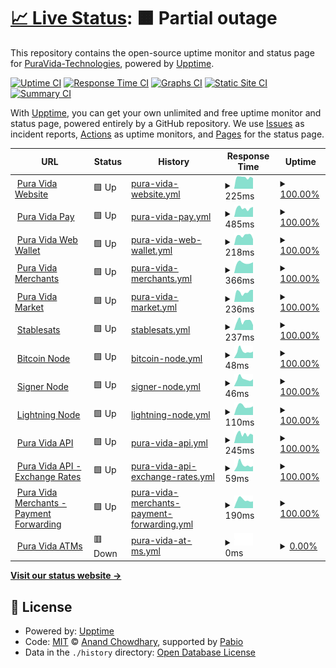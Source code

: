 # [📈 Live Status](https://PuraVida-Technologies.github.io/pura-vida-status): <!--live status--> **🟧 Partial outage**

This repository contains the open-source uptime monitor and status page for [PuraVida-Technologies](https://PuraVida-Technologies.github.io/pura-vida-status), powered by [Upptime](https://github.com/upptime/upptime).

[![Uptime CI](https://github.com/PuraVida-Technologies/pura-vida-status/workflows/Uptime%20CI/badge.svg)](https://github.com/PuraVida-Technologies/pura-vida-status/actions?query=workflow%3A%22Uptime+CI%22)
[![Response Time CI](https://github.com/PuraVida-Technologies/pura-vida-status/workflows/Response%20Time%20CI/badge.svg)](https://github.com/PuraVida-Technologies/pura-vida-status/actions?query=workflow%3A%22Response+Time+CI%22)
[![Graphs CI](https://github.com/PuraVida-Technologies/pura-vida-status/workflows/Graphs%20CI/badge.svg)](https://github.com/PuraVida-Technologies/pura-vida-status/actions?query=workflow%3A%22Graphs+CI%22)
[![Static Site CI](https://github.com/PuraVida-Technologies/pura-vida-status/workflows/Static%20Site%20CI/badge.svg)](https://github.com/PuraVida-Technologies/pura-vida-status/actions?query=workflow%3A%22Static+Site+CI%22)
[![Summary CI](https://github.com/PuraVida-Technologies/pura-vida-status/workflows/Summary%20CI/badge.svg)](https://github.com/PuraVida-Technologies/pura-vida-status/actions?query=workflow%3A%22Summary+CI%22)

With [Upptime](https://upptime.js.org), you can get your own unlimited and free uptime monitor and status page, powered entirely by a GitHub repository. We use [Issues](https://github.com/PuraVida-Technologies/pura-vida-status/issues) as incident reports, [Actions](https://github.com/PuraVida-Technologies/pura-vida-status/actions) as uptime monitors, and [Pages](https://PuraVida-Technologies.github.io/pura-vida-status) for the status page.

<!--start: status pages-->
<!-- This summary is generated by Upptime (https://github.com/upptime/upptime) -->
<!-- Do not edit this manually, your changes will be overwritten -->
<!-- prettier-ignore -->
| URL | Status | History | Response Time | Uptime |
| --- | ------ | ------- | ------------- | ------ |
| <img alt="" src="https://icons.duckduckgo.com/ip3/puravidabitcoin.io.ico" height="13"> [Pura Vida Website](https://puravidabitcoin.io/) | 🟩 Up | [pura-vida-website.yml](https://github.com/PuraVida-Technologies/pura-vida-status/commits/HEAD/history/pura-vida-website.yml) | <details><summary><img alt="Response time graph" src="./graphs/pura-vida-website/response-time-week.png" height="20"> 225ms</summary><br><a href="https://status.puravidabitcoin.io/history/pura-vida-website"><img alt="Response time 395" src="https://img.shields.io/endpoint?url=https%3A%2F%2Fraw.githubusercontent.com%2FPuraVida-Technologies%2Fpura-vida-status%2FHEAD%2Fapi%2Fpura-vida-website%2Fresponse-time.json"></a><br><a href="https://status.puravidabitcoin.io/history/pura-vida-website"><img alt="24-hour response time 207" src="https://img.shields.io/endpoint?url=https%3A%2F%2Fraw.githubusercontent.com%2FPuraVida-Technologies%2Fpura-vida-status%2FHEAD%2Fapi%2Fpura-vida-website%2Fresponse-time-day.json"></a><br><a href="https://status.puravidabitcoin.io/history/pura-vida-website"><img alt="7-day response time 225" src="https://img.shields.io/endpoint?url=https%3A%2F%2Fraw.githubusercontent.com%2FPuraVida-Technologies%2Fpura-vida-status%2FHEAD%2Fapi%2Fpura-vida-website%2Fresponse-time-week.json"></a><br><a href="https://status.puravidabitcoin.io/history/pura-vida-website"><img alt="30-day response time 203" src="https://img.shields.io/endpoint?url=https%3A%2F%2Fraw.githubusercontent.com%2FPuraVida-Technologies%2Fpura-vida-status%2FHEAD%2Fapi%2Fpura-vida-website%2Fresponse-time-month.json"></a><br><a href="https://status.puravidabitcoin.io/history/pura-vida-website"><img alt="1-year response time 395" src="https://img.shields.io/endpoint?url=https%3A%2F%2Fraw.githubusercontent.com%2FPuraVida-Technologies%2Fpura-vida-status%2FHEAD%2Fapi%2Fpura-vida-website%2Fresponse-time-year.json"></a></details> | <details><summary><a href="https://status.puravidabitcoin.io/history/pura-vida-website">100.00%</a></summary><a href="https://status.puravidabitcoin.io/history/pura-vida-website"><img alt="All-time uptime 100.00%" src="https://img.shields.io/endpoint?url=https%3A%2F%2Fraw.githubusercontent.com%2FPuraVida-Technologies%2Fpura-vida-status%2FHEAD%2Fapi%2Fpura-vida-website%2Fuptime.json"></a><br><a href="https://status.puravidabitcoin.io/history/pura-vida-website"><img alt="24-hour uptime 100.00%" src="https://img.shields.io/endpoint?url=https%3A%2F%2Fraw.githubusercontent.com%2FPuraVida-Technologies%2Fpura-vida-status%2FHEAD%2Fapi%2Fpura-vida-website%2Fuptime-day.json"></a><br><a href="https://status.puravidabitcoin.io/history/pura-vida-website"><img alt="7-day uptime 100.00%" src="https://img.shields.io/endpoint?url=https%3A%2F%2Fraw.githubusercontent.com%2FPuraVida-Technologies%2Fpura-vida-status%2FHEAD%2Fapi%2Fpura-vida-website%2Fuptime-week.json"></a><br><a href="https://status.puravidabitcoin.io/history/pura-vida-website"><img alt="30-day uptime 100.00%" src="https://img.shields.io/endpoint?url=https%3A%2F%2Fraw.githubusercontent.com%2FPuraVida-Technologies%2Fpura-vida-status%2FHEAD%2Fapi%2Fpura-vida-website%2Fuptime-month.json"></a><br><a href="https://status.puravidabitcoin.io/history/pura-vida-website"><img alt="1-year uptime 100.00%" src="https://img.shields.io/endpoint?url=https%3A%2F%2Fraw.githubusercontent.com%2FPuraVida-Technologies%2Fpura-vida-status%2FHEAD%2Fapi%2Fpura-vida-website%2Fuptime-year.json"></a></details>
| <img alt="" src="https://icons.duckduckgo.com/ip3/pay.puravidabitcoin.io.ico" height="13"> [Pura Vida Pay](https://pay.puravidabitcoin.io/) | 🟩 Up | [pura-vida-pay.yml](https://github.com/PuraVida-Technologies/pura-vida-status/commits/HEAD/history/pura-vida-pay.yml) | <details><summary><img alt="Response time graph" src="./graphs/pura-vida-pay/response-time-week.png" height="20"> 485ms</summary><br><a href="https://status.puravidabitcoin.io/history/pura-vida-pay"><img alt="Response time 354" src="https://img.shields.io/endpoint?url=https%3A%2F%2Fraw.githubusercontent.com%2FPuraVida-Technologies%2Fpura-vida-status%2FHEAD%2Fapi%2Fpura-vida-pay%2Fresponse-time.json"></a><br><a href="https://status.puravidabitcoin.io/history/pura-vida-pay"><img alt="24-hour response time 552" src="https://img.shields.io/endpoint?url=https%3A%2F%2Fraw.githubusercontent.com%2FPuraVida-Technologies%2Fpura-vida-status%2FHEAD%2Fapi%2Fpura-vida-pay%2Fresponse-time-day.json"></a><br><a href="https://status.puravidabitcoin.io/history/pura-vida-pay"><img alt="7-day response time 485" src="https://img.shields.io/endpoint?url=https%3A%2F%2Fraw.githubusercontent.com%2FPuraVida-Technologies%2Fpura-vida-status%2FHEAD%2Fapi%2Fpura-vida-pay%2Fresponse-time-week.json"></a><br><a href="https://status.puravidabitcoin.io/history/pura-vida-pay"><img alt="30-day response time 549" src="https://img.shields.io/endpoint?url=https%3A%2F%2Fraw.githubusercontent.com%2FPuraVida-Technologies%2Fpura-vida-status%2FHEAD%2Fapi%2Fpura-vida-pay%2Fresponse-time-month.json"></a><br><a href="https://status.puravidabitcoin.io/history/pura-vida-pay"><img alt="1-year response time 354" src="https://img.shields.io/endpoint?url=https%3A%2F%2Fraw.githubusercontent.com%2FPuraVida-Technologies%2Fpura-vida-status%2FHEAD%2Fapi%2Fpura-vida-pay%2Fresponse-time-year.json"></a></details> | <details><summary><a href="https://status.puravidabitcoin.io/history/pura-vida-pay">100.00%</a></summary><a href="https://status.puravidabitcoin.io/history/pura-vida-pay"><img alt="All-time uptime 100.00%" src="https://img.shields.io/endpoint?url=https%3A%2F%2Fraw.githubusercontent.com%2FPuraVida-Technologies%2Fpura-vida-status%2FHEAD%2Fapi%2Fpura-vida-pay%2Fuptime.json"></a><br><a href="https://status.puravidabitcoin.io/history/pura-vida-pay"><img alt="24-hour uptime 100.00%" src="https://img.shields.io/endpoint?url=https%3A%2F%2Fraw.githubusercontent.com%2FPuraVida-Technologies%2Fpura-vida-status%2FHEAD%2Fapi%2Fpura-vida-pay%2Fuptime-day.json"></a><br><a href="https://status.puravidabitcoin.io/history/pura-vida-pay"><img alt="7-day uptime 100.00%" src="https://img.shields.io/endpoint?url=https%3A%2F%2Fraw.githubusercontent.com%2FPuraVida-Technologies%2Fpura-vida-status%2FHEAD%2Fapi%2Fpura-vida-pay%2Fuptime-week.json"></a><br><a href="https://status.puravidabitcoin.io/history/pura-vida-pay"><img alt="30-day uptime 100.00%" src="https://img.shields.io/endpoint?url=https%3A%2F%2Fraw.githubusercontent.com%2FPuraVida-Technologies%2Fpura-vida-status%2FHEAD%2Fapi%2Fpura-vida-pay%2Fuptime-month.json"></a><br><a href="https://status.puravidabitcoin.io/history/pura-vida-pay"><img alt="1-year uptime 100.00%" src="https://img.shields.io/endpoint?url=https%3A%2F%2Fraw.githubusercontent.com%2FPuraVida-Technologies%2Fpura-vida-status%2FHEAD%2Fapi%2Fpura-vida-pay%2Fuptime-year.json"></a></details>
| <img alt="" src="https://icons.duckduckgo.com/ip3/wallet.puravidabitcoin.io.ico" height="13"> [Pura Vida Web Wallet](https://wallet.puravidabitcoin.io/) | 🟩 Up | [pura-vida-web-wallet.yml](https://github.com/PuraVida-Technologies/pura-vida-status/commits/HEAD/history/pura-vida-web-wallet.yml) | <details><summary><img alt="Response time graph" src="./graphs/pura-vida-web-wallet/response-time-week.png" height="20"> 218ms</summary><br><a href="https://status.puravidabitcoin.io/history/pura-vida-web-wallet"><img alt="Response time 282" src="https://img.shields.io/endpoint?url=https%3A%2F%2Fraw.githubusercontent.com%2FPuraVida-Technologies%2Fpura-vida-status%2FHEAD%2Fapi%2Fpura-vida-web-wallet%2Fresponse-time.json"></a><br><a href="https://status.puravidabitcoin.io/history/pura-vida-web-wallet"><img alt="24-hour response time 137" src="https://img.shields.io/endpoint?url=https%3A%2F%2Fraw.githubusercontent.com%2FPuraVida-Technologies%2Fpura-vida-status%2FHEAD%2Fapi%2Fpura-vida-web-wallet%2Fresponse-time-day.json"></a><br><a href="https://status.puravidabitcoin.io/history/pura-vida-web-wallet"><img alt="7-day response time 218" src="https://img.shields.io/endpoint?url=https%3A%2F%2Fraw.githubusercontent.com%2FPuraVida-Technologies%2Fpura-vida-status%2FHEAD%2Fapi%2Fpura-vida-web-wallet%2Fresponse-time-week.json"></a><br><a href="https://status.puravidabitcoin.io/history/pura-vida-web-wallet"><img alt="30-day response time 281" src="https://img.shields.io/endpoint?url=https%3A%2F%2Fraw.githubusercontent.com%2FPuraVida-Technologies%2Fpura-vida-status%2FHEAD%2Fapi%2Fpura-vida-web-wallet%2Fresponse-time-month.json"></a><br><a href="https://status.puravidabitcoin.io/history/pura-vida-web-wallet"><img alt="1-year response time 282" src="https://img.shields.io/endpoint?url=https%3A%2F%2Fraw.githubusercontent.com%2FPuraVida-Technologies%2Fpura-vida-status%2FHEAD%2Fapi%2Fpura-vida-web-wallet%2Fresponse-time-year.json"></a></details> | <details><summary><a href="https://status.puravidabitcoin.io/history/pura-vida-web-wallet">100.00%</a></summary><a href="https://status.puravidabitcoin.io/history/pura-vida-web-wallet"><img alt="All-time uptime 100.00%" src="https://img.shields.io/endpoint?url=https%3A%2F%2Fraw.githubusercontent.com%2FPuraVida-Technologies%2Fpura-vida-status%2FHEAD%2Fapi%2Fpura-vida-web-wallet%2Fuptime.json"></a><br><a href="https://status.puravidabitcoin.io/history/pura-vida-web-wallet"><img alt="24-hour uptime 100.00%" src="https://img.shields.io/endpoint?url=https%3A%2F%2Fraw.githubusercontent.com%2FPuraVida-Technologies%2Fpura-vida-status%2FHEAD%2Fapi%2Fpura-vida-web-wallet%2Fuptime-day.json"></a><br><a href="https://status.puravidabitcoin.io/history/pura-vida-web-wallet"><img alt="7-day uptime 100.00%" src="https://img.shields.io/endpoint?url=https%3A%2F%2Fraw.githubusercontent.com%2FPuraVida-Technologies%2Fpura-vida-status%2FHEAD%2Fapi%2Fpura-vida-web-wallet%2Fuptime-week.json"></a><br><a href="https://status.puravidabitcoin.io/history/pura-vida-web-wallet"><img alt="30-day uptime 100.00%" src="https://img.shields.io/endpoint?url=https%3A%2F%2Fraw.githubusercontent.com%2FPuraVida-Technologies%2Fpura-vida-status%2FHEAD%2Fapi%2Fpura-vida-web-wallet%2Fuptime-month.json"></a><br><a href="https://status.puravidabitcoin.io/history/pura-vida-web-wallet"><img alt="1-year uptime 100.00%" src="https://img.shields.io/endpoint?url=https%3A%2F%2Fraw.githubusercontent.com%2FPuraVida-Technologies%2Fpura-vida-status%2FHEAD%2Fapi%2Fpura-vida-web-wallet%2Fuptime-year.json"></a></details>
| <img alt="" src="https://icons.duckduckgo.com/ip3/merchants.puravidabitcoin.io.ico" height="13"> [Pura Vida Merchants](https://merchants.puravidabitcoin.io/) | 🟩 Up | [pura-vida-merchants.yml](https://github.com/PuraVida-Technologies/pura-vida-status/commits/HEAD/history/pura-vida-merchants.yml) | <details><summary><img alt="Response time graph" src="./graphs/pura-vida-merchants/response-time-week.png" height="20"> 366ms</summary><br><a href="https://status.puravidabitcoin.io/history/pura-vida-merchants"><img alt="Response time 371" src="https://img.shields.io/endpoint?url=https%3A%2F%2Fraw.githubusercontent.com%2FPuraVida-Technologies%2Fpura-vida-status%2FHEAD%2Fapi%2Fpura-vida-merchants%2Fresponse-time.json"></a><br><a href="https://status.puravidabitcoin.io/history/pura-vida-merchants"><img alt="24-hour response time 384" src="https://img.shields.io/endpoint?url=https%3A%2F%2Fraw.githubusercontent.com%2FPuraVida-Technologies%2Fpura-vida-status%2FHEAD%2Fapi%2Fpura-vida-merchants%2Fresponse-time-day.json"></a><br><a href="https://status.puravidabitcoin.io/history/pura-vida-merchants"><img alt="7-day response time 366" src="https://img.shields.io/endpoint?url=https%3A%2F%2Fraw.githubusercontent.com%2FPuraVida-Technologies%2Fpura-vida-status%2FHEAD%2Fapi%2Fpura-vida-merchants%2Fresponse-time-week.json"></a><br><a href="https://status.puravidabitcoin.io/history/pura-vida-merchants"><img alt="30-day response time 413" src="https://img.shields.io/endpoint?url=https%3A%2F%2Fraw.githubusercontent.com%2FPuraVida-Technologies%2Fpura-vida-status%2FHEAD%2Fapi%2Fpura-vida-merchants%2Fresponse-time-month.json"></a><br><a href="https://status.puravidabitcoin.io/history/pura-vida-merchants"><img alt="1-year response time 371" src="https://img.shields.io/endpoint?url=https%3A%2F%2Fraw.githubusercontent.com%2FPuraVida-Technologies%2Fpura-vida-status%2FHEAD%2Fapi%2Fpura-vida-merchants%2Fresponse-time-year.json"></a></details> | <details><summary><a href="https://status.puravidabitcoin.io/history/pura-vida-merchants">100.00%</a></summary><a href="https://status.puravidabitcoin.io/history/pura-vida-merchants"><img alt="All-time uptime 97.48%" src="https://img.shields.io/endpoint?url=https%3A%2F%2Fraw.githubusercontent.com%2FPuraVida-Technologies%2Fpura-vida-status%2FHEAD%2Fapi%2Fpura-vida-merchants%2Fuptime.json"></a><br><a href="https://status.puravidabitcoin.io/history/pura-vida-merchants"><img alt="24-hour uptime 100.00%" src="https://img.shields.io/endpoint?url=https%3A%2F%2Fraw.githubusercontent.com%2FPuraVida-Technologies%2Fpura-vida-status%2FHEAD%2Fapi%2Fpura-vida-merchants%2Fuptime-day.json"></a><br><a href="https://status.puravidabitcoin.io/history/pura-vida-merchants"><img alt="7-day uptime 100.00%" src="https://img.shields.io/endpoint?url=https%3A%2F%2Fraw.githubusercontent.com%2FPuraVida-Technologies%2Fpura-vida-status%2FHEAD%2Fapi%2Fpura-vida-merchants%2Fuptime-week.json"></a><br><a href="https://status.puravidabitcoin.io/history/pura-vida-merchants"><img alt="30-day uptime 100.00%" src="https://img.shields.io/endpoint?url=https%3A%2F%2Fraw.githubusercontent.com%2FPuraVida-Technologies%2Fpura-vida-status%2FHEAD%2Fapi%2Fpura-vida-merchants%2Fuptime-month.json"></a><br><a href="https://status.puravidabitcoin.io/history/pura-vida-merchants"><img alt="1-year uptime 97.48%" src="https://img.shields.io/endpoint?url=https%3A%2F%2Fraw.githubusercontent.com%2FPuraVida-Technologies%2Fpura-vida-status%2FHEAD%2Fapi%2Fpura-vida-merchants%2Fuptime-year.json"></a></details>
| <img alt="" src="https://icons.duckduckgo.com/ip3/market.puravidabitcoin.io.ico" height="13"> [Pura Vida Market](https://market.puravidabitcoin.io/) | 🟩 Up | [pura-vida-market.yml](https://github.com/PuraVida-Technologies/pura-vida-status/commits/HEAD/history/pura-vida-market.yml) | <details><summary><img alt="Response time graph" src="./graphs/pura-vida-market/response-time-week.png" height="20"> 236ms</summary><br><a href="https://status.puravidabitcoin.io/history/pura-vida-market"><img alt="Response time 258" src="https://img.shields.io/endpoint?url=https%3A%2F%2Fraw.githubusercontent.com%2FPuraVida-Technologies%2Fpura-vida-status%2FHEAD%2Fapi%2Fpura-vida-market%2Fresponse-time.json"></a><br><a href="https://status.puravidabitcoin.io/history/pura-vida-market"><img alt="24-hour response time 287" src="https://img.shields.io/endpoint?url=https%3A%2F%2Fraw.githubusercontent.com%2FPuraVida-Technologies%2Fpura-vida-status%2FHEAD%2Fapi%2Fpura-vida-market%2Fresponse-time-day.json"></a><br><a href="https://status.puravidabitcoin.io/history/pura-vida-market"><img alt="7-day response time 236" src="https://img.shields.io/endpoint?url=https%3A%2F%2Fraw.githubusercontent.com%2FPuraVida-Technologies%2Fpura-vida-status%2FHEAD%2Fapi%2Fpura-vida-market%2Fresponse-time-week.json"></a><br><a href="https://status.puravidabitcoin.io/history/pura-vida-market"><img alt="30-day response time 247" src="https://img.shields.io/endpoint?url=https%3A%2F%2Fraw.githubusercontent.com%2FPuraVida-Technologies%2Fpura-vida-status%2FHEAD%2Fapi%2Fpura-vida-market%2Fresponse-time-month.json"></a><br><a href="https://status.puravidabitcoin.io/history/pura-vida-market"><img alt="1-year response time 258" src="https://img.shields.io/endpoint?url=https%3A%2F%2Fraw.githubusercontent.com%2FPuraVida-Technologies%2Fpura-vida-status%2FHEAD%2Fapi%2Fpura-vida-market%2Fresponse-time-year.json"></a></details> | <details><summary><a href="https://status.puravidabitcoin.io/history/pura-vida-market">100.00%</a></summary><a href="https://status.puravidabitcoin.io/history/pura-vida-market"><img alt="All-time uptime 100.00%" src="https://img.shields.io/endpoint?url=https%3A%2F%2Fraw.githubusercontent.com%2FPuraVida-Technologies%2Fpura-vida-status%2FHEAD%2Fapi%2Fpura-vida-market%2Fuptime.json"></a><br><a href="https://status.puravidabitcoin.io/history/pura-vida-market"><img alt="24-hour uptime 100.00%" src="https://img.shields.io/endpoint?url=https%3A%2F%2Fraw.githubusercontent.com%2FPuraVida-Technologies%2Fpura-vida-status%2FHEAD%2Fapi%2Fpura-vida-market%2Fuptime-day.json"></a><br><a href="https://status.puravidabitcoin.io/history/pura-vida-market"><img alt="7-day uptime 100.00%" src="https://img.shields.io/endpoint?url=https%3A%2F%2Fraw.githubusercontent.com%2FPuraVida-Technologies%2Fpura-vida-status%2FHEAD%2Fapi%2Fpura-vida-market%2Fuptime-week.json"></a><br><a href="https://status.puravidabitcoin.io/history/pura-vida-market"><img alt="30-day uptime 100.00%" src="https://img.shields.io/endpoint?url=https%3A%2F%2Fraw.githubusercontent.com%2FPuraVida-Technologies%2Fpura-vida-status%2FHEAD%2Fapi%2Fpura-vida-market%2Fuptime-month.json"></a><br><a href="https://status.puravidabitcoin.io/history/pura-vida-market"><img alt="1-year uptime 100.00%" src="https://img.shields.io/endpoint?url=https%3A%2F%2Fraw.githubusercontent.com%2FPuraVida-Technologies%2Fpura-vida-status%2FHEAD%2Fapi%2Fpura-vida-market%2Fuptime-year.json"></a></details>
| <img alt="" src="https://icons.duckduckgo.com/ip3/aegis.puravidabitcoin.io.ico" height="13"> [Stablesats](https://aegis.puravidabitcoin.io/health/stablesats) | 🟩 Up | [stablesats.yml](https://github.com/PuraVida-Technologies/pura-vida-status/commits/HEAD/history/stablesats.yml) | <details><summary><img alt="Response time graph" src="./graphs/stablesats/response-time-week.png" height="20"> 237ms</summary><br><a href="https://status.puravidabitcoin.io/history/stablesats"><img alt="Response time 247" src="https://img.shields.io/endpoint?url=https%3A%2F%2Fraw.githubusercontent.com%2FPuraVida-Technologies%2Fpura-vida-status%2FHEAD%2Fapi%2Fstablesats%2Fresponse-time.json"></a><br><a href="https://status.puravidabitcoin.io/history/stablesats"><img alt="24-hour response time 134" src="https://img.shields.io/endpoint?url=https%3A%2F%2Fraw.githubusercontent.com%2FPuraVida-Technologies%2Fpura-vida-status%2FHEAD%2Fapi%2Fstablesats%2Fresponse-time-day.json"></a><br><a href="https://status.puravidabitcoin.io/history/stablesats"><img alt="7-day response time 237" src="https://img.shields.io/endpoint?url=https%3A%2F%2Fraw.githubusercontent.com%2FPuraVida-Technologies%2Fpura-vida-status%2FHEAD%2Fapi%2Fstablesats%2Fresponse-time-week.json"></a><br><a href="https://status.puravidabitcoin.io/history/stablesats"><img alt="30-day response time 253" src="https://img.shields.io/endpoint?url=https%3A%2F%2Fraw.githubusercontent.com%2FPuraVida-Technologies%2Fpura-vida-status%2FHEAD%2Fapi%2Fstablesats%2Fresponse-time-month.json"></a><br><a href="https://status.puravidabitcoin.io/history/stablesats"><img alt="1-year response time 247" src="https://img.shields.io/endpoint?url=https%3A%2F%2Fraw.githubusercontent.com%2FPuraVida-Technologies%2Fpura-vida-status%2FHEAD%2Fapi%2Fstablesats%2Fresponse-time-year.json"></a></details> | <details><summary><a href="https://status.puravidabitcoin.io/history/stablesats">100.00%</a></summary><a href="https://status.puravidabitcoin.io/history/stablesats"><img alt="All-time uptime 98.54%" src="https://img.shields.io/endpoint?url=https%3A%2F%2Fraw.githubusercontent.com%2FPuraVida-Technologies%2Fpura-vida-status%2FHEAD%2Fapi%2Fstablesats%2Fuptime.json"></a><br><a href="https://status.puravidabitcoin.io/history/stablesats"><img alt="24-hour uptime 100.00%" src="https://img.shields.io/endpoint?url=https%3A%2F%2Fraw.githubusercontent.com%2FPuraVida-Technologies%2Fpura-vida-status%2FHEAD%2Fapi%2Fstablesats%2Fuptime-day.json"></a><br><a href="https://status.puravidabitcoin.io/history/stablesats"><img alt="7-day uptime 100.00%" src="https://img.shields.io/endpoint?url=https%3A%2F%2Fraw.githubusercontent.com%2FPuraVida-Technologies%2Fpura-vida-status%2FHEAD%2Fapi%2Fstablesats%2Fuptime-week.json"></a><br><a href="https://status.puravidabitcoin.io/history/stablesats"><img alt="30-day uptime 100.00%" src="https://img.shields.io/endpoint?url=https%3A%2F%2Fraw.githubusercontent.com%2FPuraVida-Technologies%2Fpura-vida-status%2FHEAD%2Fapi%2Fstablesats%2Fuptime-month.json"></a><br><a href="https://status.puravidabitcoin.io/history/stablesats"><img alt="1-year uptime 98.54%" src="https://img.shields.io/endpoint?url=https%3A%2F%2Fraw.githubusercontent.com%2FPuraVida-Technologies%2Fpura-vida-status%2FHEAD%2Fapi%2Fstablesats%2Fuptime-year.json"></a></details>
| <img alt="" src="https://icons.duckduckgo.com/ip3/aegis.puravidabitcoin.io.ico" height="13"> [Bitcoin Node](https://aegis.puravidabitcoin.io/health/bitcoind) | 🟩 Up | [bitcoin-node.yml](https://github.com/PuraVida-Technologies/pura-vida-status/commits/HEAD/history/bitcoin-node.yml) | <details><summary><img alt="Response time graph" src="./graphs/bitcoin-node/response-time-week.png" height="20"> 48ms</summary><br><a href="https://status.puravidabitcoin.io/history/bitcoin-node"><img alt="Response time 197" src="https://img.shields.io/endpoint?url=https%3A%2F%2Fraw.githubusercontent.com%2FPuraVida-Technologies%2Fpura-vida-status%2FHEAD%2Fapi%2Fbitcoin-node%2Fresponse-time.json"></a><br><a href="https://status.puravidabitcoin.io/history/bitcoin-node"><img alt="24-hour response time 46" src="https://img.shields.io/endpoint?url=https%3A%2F%2Fraw.githubusercontent.com%2FPuraVida-Technologies%2Fpura-vida-status%2FHEAD%2Fapi%2Fbitcoin-node%2Fresponse-time-day.json"></a><br><a href="https://status.puravidabitcoin.io/history/bitcoin-node"><img alt="7-day response time 48" src="https://img.shields.io/endpoint?url=https%3A%2F%2Fraw.githubusercontent.com%2FPuraVida-Technologies%2Fpura-vida-status%2FHEAD%2Fapi%2Fbitcoin-node%2Fresponse-time-week.json"></a><br><a href="https://status.puravidabitcoin.io/history/bitcoin-node"><img alt="30-day response time 63" src="https://img.shields.io/endpoint?url=https%3A%2F%2Fraw.githubusercontent.com%2FPuraVida-Technologies%2Fpura-vida-status%2FHEAD%2Fapi%2Fbitcoin-node%2Fresponse-time-month.json"></a><br><a href="https://status.puravidabitcoin.io/history/bitcoin-node"><img alt="1-year response time 197" src="https://img.shields.io/endpoint?url=https%3A%2F%2Fraw.githubusercontent.com%2FPuraVida-Technologies%2Fpura-vida-status%2FHEAD%2Fapi%2Fbitcoin-node%2Fresponse-time-year.json"></a></details> | <details><summary><a href="https://status.puravidabitcoin.io/history/bitcoin-node">100.00%</a></summary><a href="https://status.puravidabitcoin.io/history/bitcoin-node"><img alt="All-time uptime 98.38%" src="https://img.shields.io/endpoint?url=https%3A%2F%2Fraw.githubusercontent.com%2FPuraVida-Technologies%2Fpura-vida-status%2FHEAD%2Fapi%2Fbitcoin-node%2Fuptime.json"></a><br><a href="https://status.puravidabitcoin.io/history/bitcoin-node"><img alt="24-hour uptime 100.00%" src="https://img.shields.io/endpoint?url=https%3A%2F%2Fraw.githubusercontent.com%2FPuraVida-Technologies%2Fpura-vida-status%2FHEAD%2Fapi%2Fbitcoin-node%2Fuptime-day.json"></a><br><a href="https://status.puravidabitcoin.io/history/bitcoin-node"><img alt="7-day uptime 100.00%" src="https://img.shields.io/endpoint?url=https%3A%2F%2Fraw.githubusercontent.com%2FPuraVida-Technologies%2Fpura-vida-status%2FHEAD%2Fapi%2Fbitcoin-node%2Fuptime-week.json"></a><br><a href="https://status.puravidabitcoin.io/history/bitcoin-node"><img alt="30-day uptime 100.00%" src="https://img.shields.io/endpoint?url=https%3A%2F%2Fraw.githubusercontent.com%2FPuraVida-Technologies%2Fpura-vida-status%2FHEAD%2Fapi%2Fbitcoin-node%2Fuptime-month.json"></a><br><a href="https://status.puravidabitcoin.io/history/bitcoin-node"><img alt="1-year uptime 98.38%" src="https://img.shields.io/endpoint?url=https%3A%2F%2Fraw.githubusercontent.com%2FPuraVida-Technologies%2Fpura-vida-status%2FHEAD%2Fapi%2Fbitcoin-node%2Fuptime-year.json"></a></details>
| <img alt="" src="https://icons.duckduckgo.com/ip3/aegis.puravidabitcoin.io.ico" height="13"> [Signer Node](https://aegis.puravidabitcoin.io/health/bitcoind-signer) | 🟩 Up | [signer-node.yml](https://github.com/PuraVida-Technologies/pura-vida-status/commits/HEAD/history/signer-node.yml) | <details><summary><img alt="Response time graph" src="./graphs/signer-node/response-time-week.png" height="20"> 46ms</summary><br><a href="https://status.puravidabitcoin.io/history/signer-node"><img alt="Response time 101" src="https://img.shields.io/endpoint?url=https%3A%2F%2Fraw.githubusercontent.com%2FPuraVida-Technologies%2Fpura-vida-status%2FHEAD%2Fapi%2Fsigner-node%2Fresponse-time.json"></a><br><a href="https://status.puravidabitcoin.io/history/signer-node"><img alt="24-hour response time 44" src="https://img.shields.io/endpoint?url=https%3A%2F%2Fraw.githubusercontent.com%2FPuraVida-Technologies%2Fpura-vida-status%2FHEAD%2Fapi%2Fsigner-node%2Fresponse-time-day.json"></a><br><a href="https://status.puravidabitcoin.io/history/signer-node"><img alt="7-day response time 46" src="https://img.shields.io/endpoint?url=https%3A%2F%2Fraw.githubusercontent.com%2FPuraVida-Technologies%2Fpura-vida-status%2FHEAD%2Fapi%2Fsigner-node%2Fresponse-time-week.json"></a><br><a href="https://status.puravidabitcoin.io/history/signer-node"><img alt="30-day response time 169" src="https://img.shields.io/endpoint?url=https%3A%2F%2Fraw.githubusercontent.com%2FPuraVida-Technologies%2Fpura-vida-status%2FHEAD%2Fapi%2Fsigner-node%2Fresponse-time-month.json"></a><br><a href="https://status.puravidabitcoin.io/history/signer-node"><img alt="1-year response time 101" src="https://img.shields.io/endpoint?url=https%3A%2F%2Fraw.githubusercontent.com%2FPuraVida-Technologies%2Fpura-vida-status%2FHEAD%2Fapi%2Fsigner-node%2Fresponse-time-year.json"></a></details> | <details><summary><a href="https://status.puravidabitcoin.io/history/signer-node">100.00%</a></summary><a href="https://status.puravidabitcoin.io/history/signer-node"><img alt="All-time uptime 98.43%" src="https://img.shields.io/endpoint?url=https%3A%2F%2Fraw.githubusercontent.com%2FPuraVida-Technologies%2Fpura-vida-status%2FHEAD%2Fapi%2Fsigner-node%2Fuptime.json"></a><br><a href="https://status.puravidabitcoin.io/history/signer-node"><img alt="24-hour uptime 100.00%" src="https://img.shields.io/endpoint?url=https%3A%2F%2Fraw.githubusercontent.com%2FPuraVida-Technologies%2Fpura-vida-status%2FHEAD%2Fapi%2Fsigner-node%2Fuptime-day.json"></a><br><a href="https://status.puravidabitcoin.io/history/signer-node"><img alt="7-day uptime 100.00%" src="https://img.shields.io/endpoint?url=https%3A%2F%2Fraw.githubusercontent.com%2FPuraVida-Technologies%2Fpura-vida-status%2FHEAD%2Fapi%2Fsigner-node%2Fuptime-week.json"></a><br><a href="https://status.puravidabitcoin.io/history/signer-node"><img alt="30-day uptime 95.98%" src="https://img.shields.io/endpoint?url=https%3A%2F%2Fraw.githubusercontent.com%2FPuraVida-Technologies%2Fpura-vida-status%2FHEAD%2Fapi%2Fsigner-node%2Fuptime-month.json"></a><br><a href="https://status.puravidabitcoin.io/history/signer-node"><img alt="1-year uptime 98.43%" src="https://img.shields.io/endpoint?url=https%3A%2F%2Fraw.githubusercontent.com%2FPuraVida-Technologies%2Fpura-vida-status%2FHEAD%2Fapi%2Fsigner-node%2Fuptime-year.json"></a></details>
| <img alt="" src="https://icons.duckduckgo.com/ip3/aegis.puravidabitcoin.io.ico" height="13"> [Lightning Node](https://aegis.puravidabitcoin.io/health/lnd) | 🟩 Up | [lightning-node.yml](https://github.com/PuraVida-Technologies/pura-vida-status/commits/HEAD/history/lightning-node.yml) | <details><summary><img alt="Response time graph" src="./graphs/lightning-node/response-time-week.png" height="20"> 110ms</summary><br><a href="https://status.puravidabitcoin.io/history/lightning-node"><img alt="Response time 1743" src="https://img.shields.io/endpoint?url=https%3A%2F%2Fraw.githubusercontent.com%2FPuraVida-Technologies%2Fpura-vida-status%2FHEAD%2Fapi%2Flightning-node%2Fresponse-time.json"></a><br><a href="https://status.puravidabitcoin.io/history/lightning-node"><img alt="24-hour response time 109" src="https://img.shields.io/endpoint?url=https%3A%2F%2Fraw.githubusercontent.com%2FPuraVida-Technologies%2Fpura-vida-status%2FHEAD%2Fapi%2Flightning-node%2Fresponse-time-day.json"></a><br><a href="https://status.puravidabitcoin.io/history/lightning-node"><img alt="7-day response time 110" src="https://img.shields.io/endpoint?url=https%3A%2F%2Fraw.githubusercontent.com%2FPuraVida-Technologies%2Fpura-vida-status%2FHEAD%2Fapi%2Flightning-node%2Fresponse-time-week.json"></a><br><a href="https://status.puravidabitcoin.io/history/lightning-node"><img alt="30-day response time 139" src="https://img.shields.io/endpoint?url=https%3A%2F%2Fraw.githubusercontent.com%2FPuraVida-Technologies%2Fpura-vida-status%2FHEAD%2Fapi%2Flightning-node%2Fresponse-time-month.json"></a><br><a href="https://status.puravidabitcoin.io/history/lightning-node"><img alt="1-year response time 1743" src="https://img.shields.io/endpoint?url=https%3A%2F%2Fraw.githubusercontent.com%2FPuraVida-Technologies%2Fpura-vida-status%2FHEAD%2Fapi%2Flightning-node%2Fresponse-time-year.json"></a></details> | <details><summary><a href="https://status.puravidabitcoin.io/history/lightning-node">100.00%</a></summary><a href="https://status.puravidabitcoin.io/history/lightning-node"><img alt="All-time uptime 98.42%" src="https://img.shields.io/endpoint?url=https%3A%2F%2Fraw.githubusercontent.com%2FPuraVida-Technologies%2Fpura-vida-status%2FHEAD%2Fapi%2Flightning-node%2Fuptime.json"></a><br><a href="https://status.puravidabitcoin.io/history/lightning-node"><img alt="24-hour uptime 100.00%" src="https://img.shields.io/endpoint?url=https%3A%2F%2Fraw.githubusercontent.com%2FPuraVida-Technologies%2Fpura-vida-status%2FHEAD%2Fapi%2Flightning-node%2Fuptime-day.json"></a><br><a href="https://status.puravidabitcoin.io/history/lightning-node"><img alt="7-day uptime 100.00%" src="https://img.shields.io/endpoint?url=https%3A%2F%2Fraw.githubusercontent.com%2FPuraVida-Technologies%2Fpura-vida-status%2FHEAD%2Fapi%2Flightning-node%2Fuptime-week.json"></a><br><a href="https://status.puravidabitcoin.io/history/lightning-node"><img alt="30-day uptime 100.00%" src="https://img.shields.io/endpoint?url=https%3A%2F%2Fraw.githubusercontent.com%2FPuraVida-Technologies%2Fpura-vida-status%2FHEAD%2Fapi%2Flightning-node%2Fuptime-month.json"></a><br><a href="https://status.puravidabitcoin.io/history/lightning-node"><img alt="1-year uptime 98.42%" src="https://img.shields.io/endpoint?url=https%3A%2F%2Fraw.githubusercontent.com%2FPuraVida-Technologies%2Fpura-vida-status%2FHEAD%2Fapi%2Flightning-node%2Fuptime-year.json"></a></details>
| <img alt="" src="https://icons.duckduckgo.com/ip3/api.puravidabitcoin.io.ico" height="13"> [Pura Vida API](https://api.puravidabitcoin.io/graphql) | 🟩 Up | [pura-vida-api.yml](https://github.com/PuraVida-Technologies/pura-vida-status/commits/HEAD/history/pura-vida-api.yml) | <details><summary><img alt="Response time graph" src="./graphs/pura-vida-api/response-time-week.png" height="20"> 245ms</summary><br><a href="https://status.puravidabitcoin.io/history/pura-vida-api"><img alt="Response time 273" src="https://img.shields.io/endpoint?url=https%3A%2F%2Fraw.githubusercontent.com%2FPuraVida-Technologies%2Fpura-vida-status%2FHEAD%2Fapi%2Fpura-vida-api%2Fresponse-time.json"></a><br><a href="https://status.puravidabitcoin.io/history/pura-vida-api"><img alt="24-hour response time 222" src="https://img.shields.io/endpoint?url=https%3A%2F%2Fraw.githubusercontent.com%2FPuraVida-Technologies%2Fpura-vida-status%2FHEAD%2Fapi%2Fpura-vida-api%2Fresponse-time-day.json"></a><br><a href="https://status.puravidabitcoin.io/history/pura-vida-api"><img alt="7-day response time 245" src="https://img.shields.io/endpoint?url=https%3A%2F%2Fraw.githubusercontent.com%2FPuraVida-Technologies%2Fpura-vida-status%2FHEAD%2Fapi%2Fpura-vida-api%2Fresponse-time-week.json"></a><br><a href="https://status.puravidabitcoin.io/history/pura-vida-api"><img alt="30-day response time 282" src="https://img.shields.io/endpoint?url=https%3A%2F%2Fraw.githubusercontent.com%2FPuraVida-Technologies%2Fpura-vida-status%2FHEAD%2Fapi%2Fpura-vida-api%2Fresponse-time-month.json"></a><br><a href="https://status.puravidabitcoin.io/history/pura-vida-api"><img alt="1-year response time 273" src="https://img.shields.io/endpoint?url=https%3A%2F%2Fraw.githubusercontent.com%2FPuraVida-Technologies%2Fpura-vida-status%2FHEAD%2Fapi%2Fpura-vida-api%2Fresponse-time-year.json"></a></details> | <details><summary><a href="https://status.puravidabitcoin.io/history/pura-vida-api">100.00%</a></summary><a href="https://status.puravidabitcoin.io/history/pura-vida-api"><img alt="All-time uptime 100.00%" src="https://img.shields.io/endpoint?url=https%3A%2F%2Fraw.githubusercontent.com%2FPuraVida-Technologies%2Fpura-vida-status%2FHEAD%2Fapi%2Fpura-vida-api%2Fuptime.json"></a><br><a href="https://status.puravidabitcoin.io/history/pura-vida-api"><img alt="24-hour uptime 100.00%" src="https://img.shields.io/endpoint?url=https%3A%2F%2Fraw.githubusercontent.com%2FPuraVida-Technologies%2Fpura-vida-status%2FHEAD%2Fapi%2Fpura-vida-api%2Fuptime-day.json"></a><br><a href="https://status.puravidabitcoin.io/history/pura-vida-api"><img alt="7-day uptime 100.00%" src="https://img.shields.io/endpoint?url=https%3A%2F%2Fraw.githubusercontent.com%2FPuraVida-Technologies%2Fpura-vida-status%2FHEAD%2Fapi%2Fpura-vida-api%2Fuptime-week.json"></a><br><a href="https://status.puravidabitcoin.io/history/pura-vida-api"><img alt="30-day uptime 100.00%" src="https://img.shields.io/endpoint?url=https%3A%2F%2Fraw.githubusercontent.com%2FPuraVida-Technologies%2Fpura-vida-status%2FHEAD%2Fapi%2Fpura-vida-api%2Fuptime-month.json"></a><br><a href="https://status.puravidabitcoin.io/history/pura-vida-api"><img alt="1-year uptime 100.00%" src="https://img.shields.io/endpoint?url=https%3A%2F%2Fraw.githubusercontent.com%2FPuraVida-Technologies%2Fpura-vida-status%2FHEAD%2Fapi%2Fpura-vida-api%2Fuptime-year.json"></a></details>
| <img alt="" src="https://icons.duckduckgo.com/ip3/api.puravidabitcoin.io.ico" height="13"> [Pura Vida API - Exchange Rates](https://api.puravidabitcoin.io/graphql) | 🟩 Up | [pura-vida-api-exchange-rates.yml](https://github.com/PuraVida-Technologies/pura-vida-status/commits/HEAD/history/pura-vida-api-exchange-rates.yml) | <details><summary><img alt="Response time graph" src="./graphs/pura-vida-api-exchange-rates/response-time-week.png" height="20"> 59ms</summary><br><a href="https://status.puravidabitcoin.io/history/pura-vida-api-exchange-rates"><img alt="Response time 72" src="https://img.shields.io/endpoint?url=https%3A%2F%2Fraw.githubusercontent.com%2FPuraVida-Technologies%2Fpura-vida-status%2FHEAD%2Fapi%2Fpura-vida-api-exchange-rates%2Fresponse-time.json"></a><br><a href="https://status.puravidabitcoin.io/history/pura-vida-api-exchange-rates"><img alt="24-hour response time 48" src="https://img.shields.io/endpoint?url=https%3A%2F%2Fraw.githubusercontent.com%2FPuraVida-Technologies%2Fpura-vida-status%2FHEAD%2Fapi%2Fpura-vida-api-exchange-rates%2Fresponse-time-day.json"></a><br><a href="https://status.puravidabitcoin.io/history/pura-vida-api-exchange-rates"><img alt="7-day response time 59" src="https://img.shields.io/endpoint?url=https%3A%2F%2Fraw.githubusercontent.com%2FPuraVida-Technologies%2Fpura-vida-status%2FHEAD%2Fapi%2Fpura-vida-api-exchange-rates%2Fresponse-time-week.json"></a><br><a href="https://status.puravidabitcoin.io/history/pura-vida-api-exchange-rates"><img alt="30-day response time 79" src="https://img.shields.io/endpoint?url=https%3A%2F%2Fraw.githubusercontent.com%2FPuraVida-Technologies%2Fpura-vida-status%2FHEAD%2Fapi%2Fpura-vida-api-exchange-rates%2Fresponse-time-month.json"></a><br><a href="https://status.puravidabitcoin.io/history/pura-vida-api-exchange-rates"><img alt="1-year response time 72" src="https://img.shields.io/endpoint?url=https%3A%2F%2Fraw.githubusercontent.com%2FPuraVida-Technologies%2Fpura-vida-status%2FHEAD%2Fapi%2Fpura-vida-api-exchange-rates%2Fresponse-time-year.json"></a></details> | <details><summary><a href="https://status.puravidabitcoin.io/history/pura-vida-api-exchange-rates">100.00%</a></summary><a href="https://status.puravidabitcoin.io/history/pura-vida-api-exchange-rates"><img alt="All-time uptime 99.97%" src="https://img.shields.io/endpoint?url=https%3A%2F%2Fraw.githubusercontent.com%2FPuraVida-Technologies%2Fpura-vida-status%2FHEAD%2Fapi%2Fpura-vida-api-exchange-rates%2Fuptime.json"></a><br><a href="https://status.puravidabitcoin.io/history/pura-vida-api-exchange-rates"><img alt="24-hour uptime 100.00%" src="https://img.shields.io/endpoint?url=https%3A%2F%2Fraw.githubusercontent.com%2FPuraVida-Technologies%2Fpura-vida-status%2FHEAD%2Fapi%2Fpura-vida-api-exchange-rates%2Fuptime-day.json"></a><br><a href="https://status.puravidabitcoin.io/history/pura-vida-api-exchange-rates"><img alt="7-day uptime 100.00%" src="https://img.shields.io/endpoint?url=https%3A%2F%2Fraw.githubusercontent.com%2FPuraVida-Technologies%2Fpura-vida-status%2FHEAD%2Fapi%2Fpura-vida-api-exchange-rates%2Fuptime-week.json"></a><br><a href="https://status.puravidabitcoin.io/history/pura-vida-api-exchange-rates"><img alt="30-day uptime 100.00%" src="https://img.shields.io/endpoint?url=https%3A%2F%2Fraw.githubusercontent.com%2FPuraVida-Technologies%2Fpura-vida-status%2FHEAD%2Fapi%2Fpura-vida-api-exchange-rates%2Fuptime-month.json"></a><br><a href="https://status.puravidabitcoin.io/history/pura-vida-api-exchange-rates"><img alt="1-year uptime 99.97%" src="https://img.shields.io/endpoint?url=https%3A%2F%2Fraw.githubusercontent.com%2FPuraVida-Technologies%2Fpura-vida-status%2FHEAD%2Fapi%2Fpura-vida-api-exchange-rates%2Fuptime-year.json"></a></details>
| <img alt="" src="https://icons.duckduckgo.com/ip3/webhooks.production.pvbtc.cloud.ico" height="13"> [Pura Vida Merchants - Payment Forwarding](https://webhooks.production.pvbtc.cloud/health) | 🟩 Up | [pura-vida-merchants-payment-forwarding.yml](https://github.com/PuraVida-Technologies/pura-vida-status/commits/HEAD/history/pura-vida-merchants-payment-forwarding.yml) | <details><summary><img alt="Response time graph" src="./graphs/pura-vida-merchants-payment-forwarding/response-time-week.png" height="20"> 190ms</summary><br><a href="https://status.puravidabitcoin.io/history/pura-vida-merchants-payment-forwarding"><img alt="Response time 217" src="https://img.shields.io/endpoint?url=https%3A%2F%2Fraw.githubusercontent.com%2FPuraVida-Technologies%2Fpura-vida-status%2FHEAD%2Fapi%2Fpura-vida-merchants-payment-forwarding%2Fresponse-time.json"></a><br><a href="https://status.puravidabitcoin.io/history/pura-vida-merchants-payment-forwarding"><img alt="24-hour response time 159" src="https://img.shields.io/endpoint?url=https%3A%2F%2Fraw.githubusercontent.com%2FPuraVida-Technologies%2Fpura-vida-status%2FHEAD%2Fapi%2Fpura-vida-merchants-payment-forwarding%2Fresponse-time-day.json"></a><br><a href="https://status.puravidabitcoin.io/history/pura-vida-merchants-payment-forwarding"><img alt="7-day response time 190" src="https://img.shields.io/endpoint?url=https%3A%2F%2Fraw.githubusercontent.com%2FPuraVida-Technologies%2Fpura-vida-status%2FHEAD%2Fapi%2Fpura-vida-merchants-payment-forwarding%2Fresponse-time-week.json"></a><br><a href="https://status.puravidabitcoin.io/history/pura-vida-merchants-payment-forwarding"><img alt="30-day response time 251" src="https://img.shields.io/endpoint?url=https%3A%2F%2Fraw.githubusercontent.com%2FPuraVida-Technologies%2Fpura-vida-status%2FHEAD%2Fapi%2Fpura-vida-merchants-payment-forwarding%2Fresponse-time-month.json"></a><br><a href="https://status.puravidabitcoin.io/history/pura-vida-merchants-payment-forwarding"><img alt="1-year response time 217" src="https://img.shields.io/endpoint?url=https%3A%2F%2Fraw.githubusercontent.com%2FPuraVida-Technologies%2Fpura-vida-status%2FHEAD%2Fapi%2Fpura-vida-merchants-payment-forwarding%2Fresponse-time-year.json"></a></details> | <details><summary><a href="https://status.puravidabitcoin.io/history/pura-vida-merchants-payment-forwarding">100.00%</a></summary><a href="https://status.puravidabitcoin.io/history/pura-vida-merchants-payment-forwarding"><img alt="All-time uptime 100.00%" src="https://img.shields.io/endpoint?url=https%3A%2F%2Fraw.githubusercontent.com%2FPuraVida-Technologies%2Fpura-vida-status%2FHEAD%2Fapi%2Fpura-vida-merchants-payment-forwarding%2Fuptime.json"></a><br><a href="https://status.puravidabitcoin.io/history/pura-vida-merchants-payment-forwarding"><img alt="24-hour uptime 100.00%" src="https://img.shields.io/endpoint?url=https%3A%2F%2Fraw.githubusercontent.com%2FPuraVida-Technologies%2Fpura-vida-status%2FHEAD%2Fapi%2Fpura-vida-merchants-payment-forwarding%2Fuptime-day.json"></a><br><a href="https://status.puravidabitcoin.io/history/pura-vida-merchants-payment-forwarding"><img alt="7-day uptime 100.00%" src="https://img.shields.io/endpoint?url=https%3A%2F%2Fraw.githubusercontent.com%2FPuraVida-Technologies%2Fpura-vida-status%2FHEAD%2Fapi%2Fpura-vida-merchants-payment-forwarding%2Fuptime-week.json"></a><br><a href="https://status.puravidabitcoin.io/history/pura-vida-merchants-payment-forwarding"><img alt="30-day uptime 100.00%" src="https://img.shields.io/endpoint?url=https%3A%2F%2Fraw.githubusercontent.com%2FPuraVida-Technologies%2Fpura-vida-status%2FHEAD%2Fapi%2Fpura-vida-merchants-payment-forwarding%2Fuptime-month.json"></a><br><a href="https://status.puravidabitcoin.io/history/pura-vida-merchants-payment-forwarding"><img alt="1-year uptime 100.00%" src="https://img.shields.io/endpoint?url=https%3A%2F%2Fraw.githubusercontent.com%2FPuraVida-Technologies%2Fpura-vida-status%2FHEAD%2Fapi%2Fpura-vida-merchants-payment-forwarding%2Fuptime-year.json"></a></details>
| <img alt="" src="https://icons.duckduckgo.com/ip3/admin.atm.puravidabitcoin.io.ico" height="13"> [Pura Vida ATMs](https://admin.atm.puravidabitcoin.io/) | 🟥 Down | [pura-vida-at-ms.yml](https://github.com/PuraVida-Technologies/pura-vida-status/commits/HEAD/history/pura-vida-at-ms.yml) | <details><summary><img alt="Response time graph" src="./graphs/pura-vida-at-ms/response-time-week.png" height="20"> 0ms</summary><br><a href="https://status.puravidabitcoin.io/history/pura-vida-at-ms"><img alt="Response time 196" src="https://img.shields.io/endpoint?url=https%3A%2F%2Fraw.githubusercontent.com%2FPuraVida-Technologies%2Fpura-vida-status%2FHEAD%2Fapi%2Fpura-vida-at-ms%2Fresponse-time.json"></a><br><a href="https://status.puravidabitcoin.io/history/pura-vida-at-ms"><img alt="24-hour response time 0" src="https://img.shields.io/endpoint?url=https%3A%2F%2Fraw.githubusercontent.com%2FPuraVida-Technologies%2Fpura-vida-status%2FHEAD%2Fapi%2Fpura-vida-at-ms%2Fresponse-time-day.json"></a><br><a href="https://status.puravidabitcoin.io/history/pura-vida-at-ms"><img alt="7-day response time 0" src="https://img.shields.io/endpoint?url=https%3A%2F%2Fraw.githubusercontent.com%2FPuraVida-Technologies%2Fpura-vida-status%2FHEAD%2Fapi%2Fpura-vida-at-ms%2Fresponse-time-week.json"></a><br><a href="https://status.puravidabitcoin.io/history/pura-vida-at-ms"><img alt="30-day response time 0" src="https://img.shields.io/endpoint?url=https%3A%2F%2Fraw.githubusercontent.com%2FPuraVida-Technologies%2Fpura-vida-status%2FHEAD%2Fapi%2Fpura-vida-at-ms%2Fresponse-time-month.json"></a><br><a href="https://status.puravidabitcoin.io/history/pura-vida-at-ms"><img alt="1-year response time 196" src="https://img.shields.io/endpoint?url=https%3A%2F%2Fraw.githubusercontent.com%2FPuraVida-Technologies%2Fpura-vida-status%2FHEAD%2Fapi%2Fpura-vida-at-ms%2Fresponse-time-year.json"></a></details> | <details><summary><a href="https://status.puravidabitcoin.io/history/pura-vida-at-ms">0.00%</a></summary><a href="https://status.puravidabitcoin.io/history/pura-vida-at-ms"><img alt="All-time uptime 69.63%" src="https://img.shields.io/endpoint?url=https%3A%2F%2Fraw.githubusercontent.com%2FPuraVida-Technologies%2Fpura-vida-status%2FHEAD%2Fapi%2Fpura-vida-at-ms%2Fuptime.json"></a><br><a href="https://status.puravidabitcoin.io/history/pura-vida-at-ms"><img alt="24-hour uptime 0.00%" src="https://img.shields.io/endpoint?url=https%3A%2F%2Fraw.githubusercontent.com%2FPuraVida-Technologies%2Fpura-vida-status%2FHEAD%2Fapi%2Fpura-vida-at-ms%2Fuptime-day.json"></a><br><a href="https://status.puravidabitcoin.io/history/pura-vida-at-ms"><img alt="7-day uptime 0.00%" src="https://img.shields.io/endpoint?url=https%3A%2F%2Fraw.githubusercontent.com%2FPuraVida-Technologies%2Fpura-vida-status%2FHEAD%2Fapi%2Fpura-vida-at-ms%2Fuptime-week.json"></a><br><a href="https://status.puravidabitcoin.io/history/pura-vida-at-ms"><img alt="30-day uptime 0.00%" src="https://img.shields.io/endpoint?url=https%3A%2F%2Fraw.githubusercontent.com%2FPuraVida-Technologies%2Fpura-vida-status%2FHEAD%2Fapi%2Fpura-vida-at-ms%2Fuptime-month.json"></a><br><a href="https://status.puravidabitcoin.io/history/pura-vida-at-ms"><img alt="1-year uptime 69.63%" src="https://img.shields.io/endpoint?url=https%3A%2F%2Fraw.githubusercontent.com%2FPuraVida-Technologies%2Fpura-vida-status%2FHEAD%2Fapi%2Fpura-vida-at-ms%2Fuptime-year.json"></a></details>

<!--end: status pages-->

[**Visit our status website →**](https://PuraVida-Technologies.github.io/pura-vida-status)

## 📄 License

- Powered by: [Upptime](https://github.com/upptime/upptime)
- Code: [MIT](./LICENSE) © [Anand Chowdhary](https://anandchowdhary.com), supported by [Pabio](https://pabio.com)
- Data in the `./history` directory: [Open Database License](https://opendatacommons.org/licenses/odbl/1-0/)
